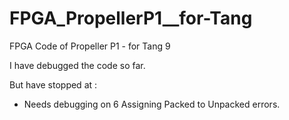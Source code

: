 # FPGA_PropellerP1__for-Tang
FPGA Code of Propeller P1 - for Tang 9

I have debugged the code so far.

But have stopped at :
- Needs debugging on 6 Assigning Packed to Unpacked errors.
